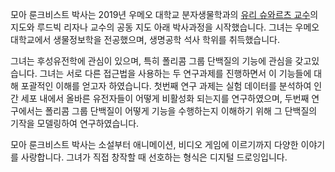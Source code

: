 모아 룬크비스트 박사는 2019년 우메오 대학교 분자생물학과의 [유리 슈와르츠 교수](https://www.umu.se/en/research/groups/yuri-schwartz/)의 지도와 루드빅 리자나 교수의 공동 지도 아래 박사과정을 시작했습니다. 그녀는 우메오 대학교에서 생물정보학을 전공했으며, 생명공학 석사 학위를 취득했습니다.

그녀는 후성유전학에 관심이 있으며, 특히 폴리콤 그룹 단백질의 기능에 관심을 갖고있습니다. 그녀는 서로 다른 접근법을 사용하는 두 연구과제를 진행하면서 이 기능들에 대해 포괄적인 이해를 얻고자 하였습니다. 첫번째 연구 과제는 실험 데이터를 분석하여 인간 세포 내에서 올바른 유전자들이 어떻게 비활성화 되는지를 연구하였으며, 두번째 연구에서는 폴리콤 그룹 단백질이 어떻게 기능을 수행하는지 이해하기 위해 그 단백질의 기작을 모델링하여 연구하였습니다.

모아 룬크비스트 박사는 소설부터 애니메이션, 비디오 게임에 이르기까지 다양한 이야기를 사랑합니다. 그녀가 직접 창작할 때 선호하는 형식은 디지털 드로잉입니다.

